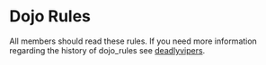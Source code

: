 Dojo Rules
==========

All members should read these rules.
If you need more information regarding the history of dojo_rules see [deadlyvipers](https://github.com/deadlyvipers).

